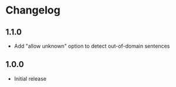 # Changelog

## 1.1.0

- Add "allow unknown" option to detect out-of-domain sentences

## 1.0.0

- Initial release
